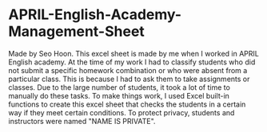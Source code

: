 # APRIL-English-Academy-Management-Sheet
Made by Seo Hoon.
This excel sheet is made by me when I worked in APRIL English academy. 
At the time of my work I had to classify students who did not submit a specific homework combination or who were absent from a particular class. 
This is because I had to ask them to take assignments or classes. 
Due to the large number of students, it took a lot of time to manually do these tasks. 
To make things work, I used Excel built-in functions to create this excel sheet that checks the students in a certain way if they meet certain conditions. To protect privacy, students and instructors were named "NAME IS PRIVATE".
